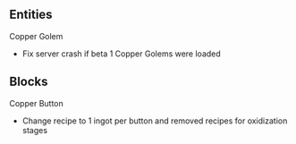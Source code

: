 Entities
---
Copper Golem
- Fix server crash if beta 1 Copper Golems were loaded

Blocks
---
Copper Button
- Change recipe to 1 ingot per button and removed recipes for oxidization stages